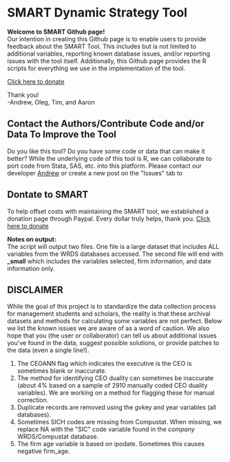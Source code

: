 # SMART Dynamic Strategy Tool

**Welcome to SMART Github page!**  
Our intention in creating this Github page is to enable users to provide feedback about the SMART Tool. This includes but is not limited to additional variables, reporting known database issues, and/or reporting issues with the tool itself. Additionally, this Github page provides the R scripts for everything we use in the implementation  of the tool.   

  
[Click here to donate](https://www.paypal.com/donate/?hosted_button_id=77YGYJJURM2A2)

Thank you!  
-Andrew, Oleg, Tim, and Aaron

## Contact the Authors/Contribute Code and/or Data To Improve the Tool
Do you like this tool? Do you have some code or data that can make it better? While the underlying code of this tool is R, we can collaborate to port code from Stata, SAS, etc. into this platform. Please contact our developer [Andrew](mailto:abblake@uark.edu) or create a new post on the "Issues" tab to 

## Dontate to SMART
To help offset costs with maintaining the SMART tool, we established a donation page through Paypal. Every dollar truly helps, thank you.
[Click here to donate](https://www.paypal.com/donate/?hosted_button_id=77YGYJJURM2A2)

**Notes on output:**  
The script will output two files. One file is a large dataset that includes ALL variables from the WRDS databases accessed. The second file will end with **_small** which includes the variables selected, firm information, and date information only.


## **DISCLAIMER**  
While the goal of this project is to standardize the data collection process for management students and scholars, the reality is that these archival datasets and methods for calculating some variables are not perfect. Below we list the known issues we are aware of as a word of caution. We also hope that you (the user or collaborator) can tell us about additional issues you've found in the data, suggest possible solutions, or provide patches to the data (even a single line!). 

1. The CEOANN flag which indicates the executive is the CEO is sometimes blank or inaccurate.
2. The method for identifying CEO duality can sometimes be inaccurate (about 4% based on a sample of 2910 manually coded CEO duality variables). We are working on a method for flagging these for manual correction.
3. Duplicate records are removed using the gvkey and year variables (all databases). 
4. Sometimes SICH codes are missing from Compustat. When missing, we replace NA with the "SIC" code variable found in the *company* WRDS/Compustat database.
5. The firm age variable is based on ipodate. Sometimes this causes negative firm_age.
